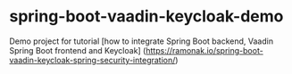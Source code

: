 # spring-boot-vaadin-keycloak-demo
Demo project for tutorial [how to integrate Spring Boot backend, Vaadin Spring Boot frontend and Keycloak] (https://ramonak.io/spring-boot-vaadin-keycloak-spring-security-integration/)
